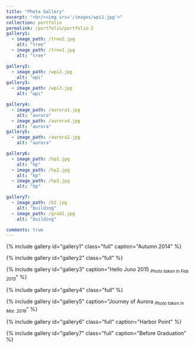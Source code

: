 ```yaml
---
title: "Photo Gallery"
excerpt: "<br/><img src='/images/wpi1.jpg'>"
collection: portfolio
permalink: /portfolio/portfolio-2
gallery1:
  - image_path: /tree2.jpg
    alt: "tree"
  - image_path: /tree1.jpg
    alt: "tree"

gallery2:
  - image_path: /wpi2.jpg
    alt: "wpi"
gallery3:
  - image_path: /wpi3.jpg
    alt: "wpi"

gallery4:
  - image_path: /aurora1.jpg
    alt: "aurora"
  - image_path: /aurora4.jpg
    alt: "aurora"
gallery5:
  - image_path: /aurora2.jpg
    alt: "aurora"

gallery6:
  - image_path: /hp1.jpg
    alt: "hp"
  - image_path: /hp2.jpg
    alt: "hp"
  - image_path: /hp3.jpg
    alt: "hp"

gallery7:
  - image_path: /b2.jpg
    alt: "building"
  - image_path: /grad1.jpg
    alt: "building"

comments: true
---
```

{% include gallery id="gallery1" class="full"  caption="Autumn 2014" %}

{% include gallery id="gallery2" class="full" %}

{% include gallery id="gallery3" caption="Hello Juno 2015 <sub>_Photo taken in Feb. 2015_</sub>" %}

{% include gallery id="gallery4"  class="full" %}

{% include gallery id="gallery5" caption="Journey of Aurora <sub>_Photo taken in Mar. 2016_</sub>" %}

{% include gallery id="gallery6" class="full" caption="Harbor Point" %}

{% include gallery id="gallery7" class="full" caption="Before Graduation" %}
